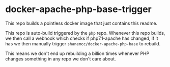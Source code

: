 # docker-apache-php-base-trigger

This repo builds a pointless docker image that just contains this readme.

This repo is auto-build triggered by the `php` repo. Whenever this repo builds,
we then call a webhook which checks if php7.1-apache has changed, if it has we
then manually trigger `shanemcc/docker-apache-php-base` to rebuild.

This means we don't end up rebuilding a billion times whenever PHP changes
something in any repo we don't care about.

